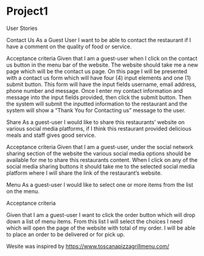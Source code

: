 # Project1

User Stories

Contact Us
As a Guest User I want to be able to contact the restaurant if I have a comment on the quality of food or service.

Acceptance criteria
Given that I am a guest-user when I click on the contact us button in the menu bar of the website. The website should take me a new page which will be the contact us page. On this page I will be presented with a contact us form which will have four (4) input elements and one (1) submit button.
This form will have the input fields username, email address, phone number and message. Once I enter my contact information and message into the input fields provided, then click the submit button. Then the system will submit the inputted information to the restaurant and the system will show a “Thank You for Contacting us” message to the user.


Share
As a guest-user I would like to share this restaurants’ website on various social media platforms, if I think this restaurant provided delicious meals and staff gives good service. 

Acceptance criteria
Given that I am a guest-user, under the social network sharing section of the website the various social media options should be available for me to share this restaurants content.
When I click on any of the social media sharing buttons it should take me to the selected social media platform where I will share the link of the restaurant’s website.


Menu
As a guest-user I would like to select one or more items from the list on the menu.

Acceptance criteria

Given that I am a guest-user I want to click the order button which will drop down a list of menu items. From this list I will select the choices I need which will open the page of the website with total of my order. I will be able to place an order to be delivered or for pick up.


Wesite was inspired by https://www.toscanapizzagrillmenu.com/